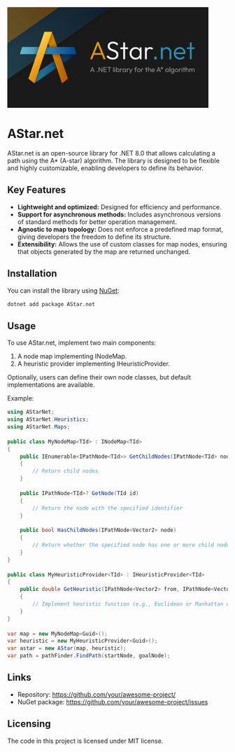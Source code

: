 <img src="/Assets/Images/Raster/AStarBanner.png" width="460">

<br />

# AStar.net

AStar.net is an open-source library for .NET 8.0 that allows calculating a path using the A* (A-star) algorithm.
The library is designed to be flexible and highly customizable, enabling developers to define its behavior.

## Key Features

* **Lightweight and optimized:** Designed for efficiency and performance.
* **Support for asynchronous methods:** Includes asynchronous versions of standard methods for better operation management.
* **Agnostic to map topology:** Does not enforce a predefined map format, giving developers the freedom to define its structure.
* **Extensibility:** Allows the use of custom classes for map nodes, ensuring that objects generated by the map are returned unchanged.

## Installation

You can install the library using [NuGet](https://www.nuget.org/):
```bash
dotnet add package AStar.net
```

## Usage

To use AStar.net, implement two main components:

1. A node map implementing INodeMap.
2. A heuristic provider implementing IHeuristicProvider.

Optionally, users can define their own node classes, but default implementations are available.

Example:

```c#
using AStarNet;
using AStarNet.Heuristics;
using AStarNet.Maps;

public class MyNodeMap<TId> : INodeMap<TId>
{
    public IEnumerable<IPathNode<TId>> GetChildNodes(IPathNode<TId> node)
    {
        // Return child nodes
    }

    public IPathNode<TId>? GetNode(TId id)
    {
        // Return the node with the specified identifier
    }

    public bool HasChildNodes(IPathNode<Vector2> node)
    {
        // Return whether the specified node has one or more child nodes
    }
}

public class MyHeuristicProvider<TId> : IHeuristicProvider<TId>
{
    public double GetHeuristic(IPathNode<Vector2> from, IPathNode<Vector2> to)
    {
        // Implement heuristic function (e.g., Euclidean or Manhattan distance)
    }
}

var map = new MyNodeMap<Guid>();
var heuristic = new MyHeuristicProvider<Guid>();
var astar = new AStar(map, heuristic);
var path = pathFinder.FindPath(startNode, goalNode);
```

## Links

- Repository: https://github.com/your/awesome-project/
- NuGet package: https://github.com/your/awesome-project/issues

## Licensing

The code in this project is licensed under MIT license.